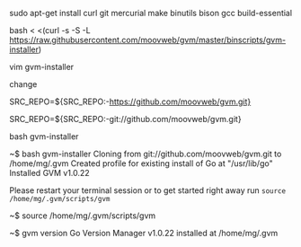 sudo apt-get install curl git mercurial make binutils bison gcc build-essential


bash < <(curl -s -S -L https://raw.githubusercontent.com/moovweb/gvm/master/binscripts/gvm-installer)

vim gvm-installer

change 

SRC_REPO=${SRC_REPO:-https://github.com/moovweb/gvm.git} 

SRC_REPO=${SRC_REPO:-git://github.com/moovweb/gvm.git} 

bash gvm-installer



 ~$ bash gvm-installer 
Cloning from git://github.com/moovweb/gvm.git to /home/mg/.gvm
Created profile for existing install of Go at "/usr/lib/go"
Installed GVM v1.0.22

Please restart your terminal session or to get started right away run
 `source /home/mg/.gvm/scripts/gvm`
 
  ~$ source /home/mg/.gvm/scripts/gvm
  
   ~$ gvm version
Go Version Manager v1.0.22 installed at /home/mg/.gvm

